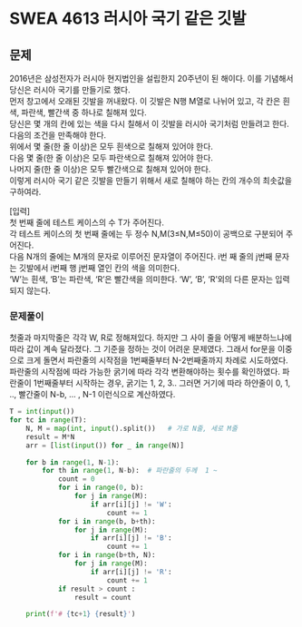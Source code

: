 # SWEA 4613 러시아 국기 같은 깃발
## 문제
2016년은 삼성전자가 러시아 현지법인을 설립한지 20주년이 된 해이다. 이를 기념해서 당신은 러시아 국기를 만들기로 했다.  
먼저 창고에서 오래된 깃발을 꺼내왔다. 이 깃발은 N행 M열로 나뉘어 있고, 각 칸은 흰색, 파란색, 빨간색 중 하나로 칠해져 있다.  
당신은 몇 개의 칸에 있는 색을 다시 칠해서 이 깃발을 러시아 국기처럼 만들려고 한다. 다음의 조건을 만족해야 한다.  
위에서 몇 줄(한 줄 이상)은 모두 흰색으로 칠해져 있어야 한다.  
다음 몇 줄(한 줄 이상)은 모두 파란색으로 칠해져 있어야 한다.  
나머지 줄(한 줄 이상)은 모두 빨간색으로 칠해져 있어야 한다.  
이렇게 러시아 국기 같은 깃발을 만들기 위해서 새로 칠해야 하는 칸의 개수의 최솟값을 구하여라.  

[입력]  
첫 번째 줄에 테스트 케이스의 수 T가 주어진다.  
각 테스트 케이스의 첫 번째 줄에는 두 정수 N,M(3≤N,M≤50)이 공백으로 구분되어 주어진다.  
다음 N개의 줄에는 M개의 문자로 이루어진 문자열이 주어진다. i번 째 줄의 j번째 문자는 깃발에서 i번째 행 j번째 열인 칸의 색을 의미한다.  
‘W’는 흰색, ‘B’는 파란색, ‘R’은 빨간색을 의미한다. ‘W’, ‘B’, ‘R’외의 다른 문자는 입력되지 않는다.  

### 문제풀이
첫줄과 마지막줄은 각각 W, R로 정해져있다. 하지만 그 사이 줄을 어떻게 배분하느냐에 따라 값이 계속 달라졌다. 
그 기준을 정하는 것이 어려운 문제였다.  그래서 for문을 이중으로 크게 돌면서 파란줄의 시작점을 1번째줄부터 N-2번째줄까지 차례로 시도하였다.
파란줄의 시작점에 따라 가능한 굵기에 따라 각각 변환해야하는 횟수를 확인하였다. 
파란줄이 1번째줄부터 시작하는 경우, 굵기는 1, 2, 3.. 그러면 거기에 따라 하얀줄이 0, 1, .., 빨간줄이 N-b, ... , N-1 이런식으로 계산하였다. 

```python
T = int(input())
for tc in range(T):
    N, M = map(int, input().split())   # 가로 N줄, 세로 M줄
    result = M*N
    arr = [list(input()) for _ in range(N)]
    
    for b in range(1, N-1): 
        for th in range(1, N-b):  # 파란줄의 두께  1 ~ 
            count = 0
            for i in range(0, b):
                for j in range(M):
                    if arr[i][j] != 'W':
                        count += 1
            for i in range(b, b+th):
                for j in range(M):
                    if arr[i][j] != 'B':
                        count += 1
            for i in range(b+th, N):
                for j in range(M):
                    if arr[i][j] != 'R':                 
                        count += 1
            if result > count :
                result = count
    
    print(f'# {tc+1} {result}')
```